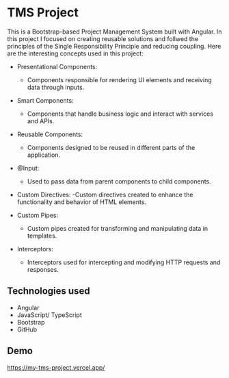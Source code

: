 # TMS Project
This is a Bootstrap-based Project Management System built with Angular. 
In this project I focused on creating reusable solutions and follwed the principles of the Single Responsibility Principle and reducing coupling. 
Here are the interesting concepts used in this project:

* Presentational Components: 
    - Components responsible for rendering UI elements and receiving data through inputs.
  
* Smart Components: 
    - Components that handle business logic and interact with services and APIs.

* Reusable Components: 
    - Components designed to be reused in different parts of the application.

* @Input: 
    - Used to pass data from parent components to child components.
    
* Custom Directives:
    -Custom directives created to enhance the functionality and behavior of HTML elements.
    
* Custom Pipes: 
    - Custom pipes created for transforming and manipulating data in templates.

* Interceptors: 
    - Interceptors used for intercepting and modifying HTTP requests and responses.

## Technologies used

* Angular
* JavaScript/ TypeScript
* Bootstrap
* GitHub

## Demo

https://my-tms-project.vercel.app/

